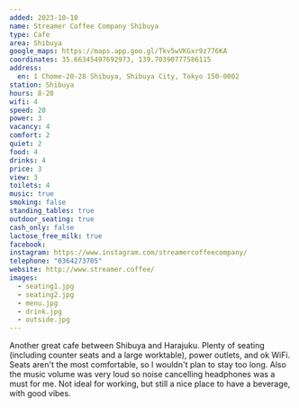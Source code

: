 ```yaml
---
added: 2023-10-10
name: Streamer Coffee Company Shibuya
type: Cafe
area: Shibuya
google_maps: https://maps.app.goo.gl/Tkv5wVKGxr9z776KA
coordinates: 35.66345497692973, 139.70390777586115
address:
  en: 1 Chome-20-28 Shibuya, Shibuya City, Tokyo 150-0002
station: Shibuya
hours: 8-20
wifi: 4
speed: 20
power: 3
vacancy: 4
comfort: 2
quiet: 2
food: 4
drinks: 4
price: 3
view: 3
toilets: 4
music: true
smoking: false
standing_tables: true
outdoor_seating: true
cash_only: false
lactose_free_milk: true
facebook: 
instagram: https://www.instagram.com/streamercoffeecompany/
telephone: "0364273705"
website: http://www.streamer.coffee/
images:
  - seating1.jpg
  - seating2.jpg
  - menu.jpg
  - drink.jpg
  - outside.jpg
---
```


Another great cafe between Shibuya and Harajuku. Plenty of seating (including counter seats and a large worktable), power outlets, and ok WiFi. Seats aren't the most comfortable, so I wouldn't plan to stay too long. Also the music volume was very loud so noise cancelling headphones was a must for me. Not ideal for working, but still a nice place to have a beverage, with good vibes.
